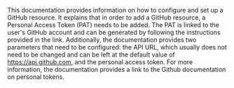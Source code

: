 This documentation provides information on how to configure and set up a GitHub resource. It explains that in order to add a GitHub resource, a Personal Access Token (PAT) needs to be added. The PAT is linked to the user's GitHub account and can be generated by following the instructions provided in the link. Additionally, the documentation provides two parameters that need to be configured: the API URL, which usually does not need to be changed and can be left at the default value of https://api.github.com, and the personal access token. For more information, the documentation provides a link to the Github documentation on personal tokens.


